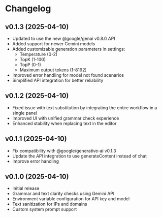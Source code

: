 # Changelog

## v0.1.3 (2025-04-10)

- Updated to use the new @google/genai v0.8.0 API
- Added support for newer Gemini models
- Added customizable generation parameters in settings:
  - Temperature (0-2)
  - TopK (1-100)
  - TopP (0-1)
  - Maximum output tokens (1-8192)
- Improved error handling for model not found scenarios
- Simplified API integration for better reliability

## v0.1.2 (2025-04-10)

- Fixed issue with text substitution by integrating the entire workflow in a single panel
- Improved UI with unified grammar check experience
- Enhanced stability when replacing text in the editor

## v0.1.1 (2025-04-10)

- Fix compatibility with @google/generative-ai v0.1.3
- Update the API integration to use generateContent instead of chat
- Improve error handling

## v0.1.0 (2025-04-10)

- Initial release
- Grammar and text clarity checks using Gemini API
- Environment variable configuration for API key and model
- Text sanitization for IPs and domains
- Custom system prompt support